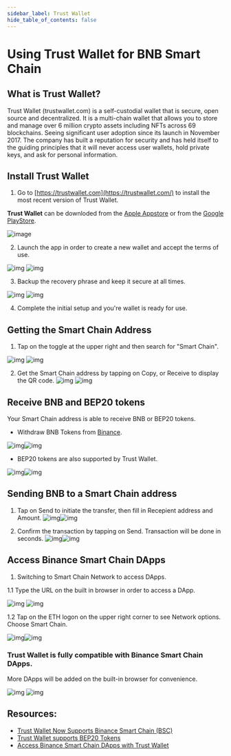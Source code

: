 ```yaml
---
sidebar_label: Trust Wallet
hide_table_of_contents: false
---
```


# Using Trust Wallet for BNB Smart Chain

## What is Trust Wallet?
Trust Wallet (trustwallet.com) is a self-custodial wallet that is secure, open source and decentralized. It is a multi-chain wallet that allows you to store and manage over 6 million crypto assets including NFTs across 69 blockchains. Seeing significant user adoption since its launch in November 2017. The company has built a reputation for security and has held itself to the guiding principles that it will never access user wallets, hold private keys, and ask for personal information.

## Install Trust Wallet

1. Go to [https://trustwallet.com](https://trustwallet.com/) to install the most recent version of Trust Wallet. 

**Trust Wallet** can be downloded from the [Apple Appstore](https://apps.apple.com/app/trust-ethereum-wallet/id1288339409) or from the [Google PlayStore](https://play.google.com/store/apps/details?id=com.wallet.crypto.trustapp).

![image](https://user-images.githubusercontent.com/93580180/189655243-6e00c499-b7fd-4adb-992f-0e381a6b74b3.png)


2. Launch the app in order to create a new wallet and accept the terms of use.

![img](https://community.trustwallet.com/uploads/default/original/2X/5/52d46c162192b89edba1b2b3129c266fb7e4d92a.png) ![img](https://community.trustwallet.com/uploads/default/original/2X/2/2d9d6a99f9fc6dc27c6aeddde84b56ce73697382.png)

3. Backup the recovery phrase and keep it secure at all times.

![img](https://community.trustwallet.com/uploads/default/original/2X/4/41b2495609f16a9194bf6c3df5174c5ac5259bb3.png) ![img](https://community.trustwallet.com/uploads/default/original/2X/d/d07d337aa4622d9119db503510230e37c9f1b169.png)

4. Complete the initial setup and you're wallet is ready for use.


## Getting the Smart Chain Address

1. Tap on the toggle at the upper right and then search for "Smart Chain".

![img](https://community.trustwallet.com/uploads/default/original/2X/a/a6131d70d21d5e74910f8d23b285db49bd4f64eb.png) ![img](https://community.trustwallet.com/uploads/default/original/2X/6/6577162a9d77793646b6adf99ef3f097c67476ff.png)

2. Get the Smart Chain address by tapping on Copy, or Receive to display the QR code.
![img](https://community.trustwallet.com/uploads/default/original/2X/e/ea9fdbbc82484c719e5f46de57246f12784b0338.png) ![img](https://community.trustwallet.com/uploads/default/original/2X/3/3be288062f1a6e4504e1cb533819b45e0be4a242.png)


## Receive BNB and BEP20 tokens

Your Smart Chain address is able to receive BNB or BEP20 tokens.

* Withdraw BNB Tokens from [Binance](https://www.binance.com/). 

![img](https://community.trustwallet.com/uploads/default/original/2X/5/5e1d002bd14ffbdbf320ce3655e1e43584977e3a.png)![img](https://community.trustwallet.com/uploads/default/original/2X/e/ed6cb30198e9e090fcd0221c135b908488fc30fd.png)

* BEP20 tokens are also supported by Trust Wallet.

![img](https://community.trustwallet.com/uploads/default/original/2X/2/29174d037eafd5f4fd5b1145adff546990e491a6.png)![img](https://community.trustwallet.com/uploads/default/original/2X/d/d80e63ec767472c3e715cef47ce2661d2706857e.png)

## Sending BNB to a Smart Chain address

1. Tap on Send to initiate the transfer, then fill in Recepient address and Amount.
![img](https://community.trustwallet.com/uploads/default/original/2X/e/ed6cb30198e9e090fcd0221c135b908488fc30fd.png)![img](https://community.trustwallet.com/uploads/default/original/2X/7/7ef80775fcbd0b2398f7a9e34b272df9b996e033.png)

2. Confirm the transaction by tapping on Send. Transaction will be done in seconds.
![img](https://community.trustwallet.com/uploads/default/original/2X/8/84abbc16a4aa29b7cbaef006b33fc07d08ad3db3.png)![img](https://community.trustwallet.com/uploads/default/original/2X/5/53838ddadeff6edecd2d9e6ab27b78e4cc206c3d.png)

## Access Binance Smart Chain DApps

1.  Switching to Smart Chain Network to access DApps.

1.1 Type the URL on the built in browser in order to access a DApp.

![img](https://community.trustwallet.com/uploads/default/original/2X/9/90115e7af0d1700a840fbcd0feccf42e82b93cf4.png) ![img](https://community.trustwallet.com/uploads/default/original/2X/3/393cef8d14c0843e49d033d8c9125ecf95feeb0f.png)

1.2 Tap on the ETH logon on the upper right corner to see Network options. Choose Smart Chain.

![img](https://community.trustwallet.com/uploads/default/original/2X/b/b858f06f37f48f69ca8bfa3bdfc6f33f662b5779.jpeg)![img](https://community.trustwallet.com/uploads/default/original/2X/2/20b71660b78cf7092a4e1e9d7c2141edd981bccb.png)

### Trust Wallet is fully compatible with Binance Smart Chain DApps.
More DApps will be added on the built-in browser for convenience.

![img](https://community.trustwallet.com/uploads/default/original/2X/5/547a4c4775cf765f80f02354a779e0cac7df2c03.png) ![img](https://community.trustwallet.com/uploads/default/original/2X/2/2bfb05e249c3c182197a2e4d4f7e00e1d9208058.png)

## Resources:
* [Trust Wallet Now Supports Binance Smart Chain (BSC)](https://community.trustwallet.com/t/trust-wallet-now-supports-binance-smart-chain-bsc/67250/3)
* [Trust Wallet supports BEP20 Tokens](https://community.trustwallet.com/t/trust-wallet-supports-bep20-tokens/69079/2)
* [Access Binance Smart Chain DApps with Trust Wallet](https://community.trustwallet.com/t/access-binance-smart-chain-dapps-with-trust-wallet/70660/2)




